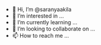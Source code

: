 - 👋 Hi, I’m @saranyaakila
- 👀 I’m interested in ...
- 🌱 I’m currently learning ...
- 💞️ I’m looking to collaborate on ...
- 📫 How to reach me ...

<!---
saranyaakila/saranyaakila is a ✨ special ✨ repository because its `README.md` (this file) appears on your GitHub profile.
You can click the Preview link to take a look at your changes.
--->
